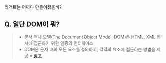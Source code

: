 리액트는 어쩌다 만들어졌을까?

## Q. 일단 DOM이 뭐?
>
> - 문서 객체 모델(The Document Object Model, DOM)은 HTML, XML 문서에 접근하기 위한 일종의 인터페이스
> - DOM은 문서 내의 모든 요소를 정의하고, 각각의 요소에 접근하는 방법을 제공
> ※ [참고](http://www.tcpschool.com/javascript/js_dom_concept)

